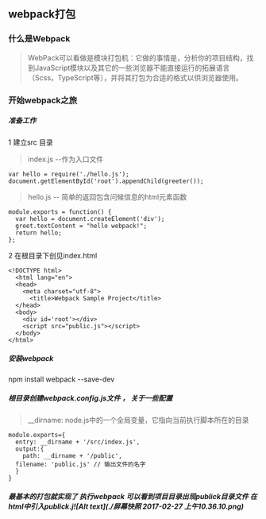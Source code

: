 ## webpack打包 
 
### 什么是Webpack
 > WebPack可以看做是模块打包机：它做的事情是，分析你的项目结构，找到JavaScript模块以及其它的一些浏览器不能直接运行的拓展语言（Scss，TypeScript等），并将其打包为合适的格式以供浏览器使用。

### 开始webpack之旅
##### 准备工作 
  1 建立src 目录   
  >index.js  --作为入口文件   

    var hello = require('./hello.js');
    document.getElementById('root').appendChild(greeter());

  >hello.js  -- 简单的返回包含问候信息的html元素函数 
   
    module.exports = function() {
      var hello = document.createElement('div');
      greet.textContent = "hello webpack!";
      return hello;
    };
  
  2 在根目录下创见index.html  
  

    <!DOCTYPE html>
      <html lang="en">
      <head>
        <meta charset="utf-8">
          <title>Webpack Sample Project</title>
      </head>
      <body>
        <div id='root'></div>
        <script src="public.js"></script>
      </body>
    </html>
  
#####    安装webpack 
  npm install webpack --save-dev
  
##### 根目录创建webpack.config.js文件 ， 关于一些配置
  > __dirname: node.js中的一个全局变量，它指向当前执行脚本所在的目录 

    module.exports={
      entry: __dirname + '/src/index.js',
      output:{
        path: __dirname + '/public', 
      filename: 'public.js' // 输出文件的名字 
      }
    }
#####  最基本的打包就实现了  执行webpack  可以看到项目目录出现publick目录文件 在html中引入publick.j![Alt text](./屏幕快照 2017-02-27 上午10.36.10.png) 

 



